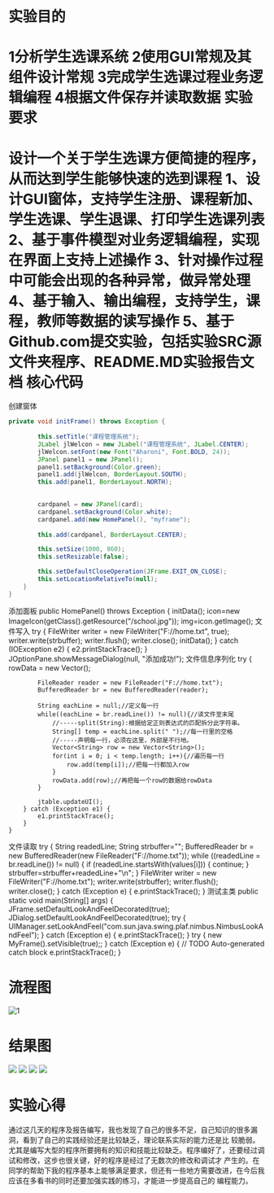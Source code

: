 实验目的
====================
1分析学生选课系统
2使用GUI常规及其组件设计常规
3完成学生选课过程业务逻辑编程
4根据文件保存并读取数据
实验要求
===================
设计一个关于学生选课方便简捷的程序，从而达到学生能够快速的选到课程
1、设计GUI窗体，支持学生注册、课程新加、学生选课、学生退课、打印学生选课列表
2、基于事件模型对业务逻辑编程，实现在界面上支持上述操作
3、针对操作过程中可能会出现的各种异常，做异常处理
4、基于输入、输出编程，支持学生，课程，教师等数据的读写操作
5、基于Github.com提交实验，包括实验SRC源文件夹程序、README.MD实验报告文档
核心代码
=========================
创建窗体
```java
private void initFrame() throws Exception {
		
		this.setTitle("课程管理系统");
		JLabel jlWelcon = new JLabel("课程管理系统", JLabel.CENTER);
		jlWelcon.setFont(new Font("Aharoni", Font.BOLD, 24));
		JPanel panel1 = new JPanel();
		panel1.setBackground(Color.green);
		panel1.add(jlWelcon, BorderLayout.SOUTH);
		this.add(panel1, BorderLayout.NORTH);
		

		cardpanel = new JPanel(card);
		cardpanel.setBackground(Color.white);
		cardpanel.add(new HomePanel(), "myframe");
		
		this.add(cardpanel, BorderLayout.CENTER);

		this.setSize(1000, 860);
		this.setResizable(false);

		this.setDefaultCloseOperation(JFrame.EXIT_ON_CLOSE);
		this.setLocationRelativeTo(null);
	}
}
```
添加面板
public HomePanel() throws Exception {
		initData();
		icon=new ImageIcon(getClass().getResource("/school.jpg"));
		img=icon.getImage();
文件写入
      try {
		        	FileWriter writer = new FileWriter("F://home.txt", true);
		        	writer.write(strbuffer);
		        	writer.flush();
		        	writer.close();
		        	initData();
		        } catch (IOException e2) {
		            e2.printStackTrace();
		        }
				JOptionPane.showMessageDialog(null, "添加成功!");
文件信息序列化
		try {
			rowData = new Vector<Vector>();
			
		    FileReader reader = new FileReader("F://home.txt");
			BufferedReader br = new BufferedReader(reader);
	 
			String eachLine = null;//定义每一行
			while((eachLine = br.readLine()) != null){//读文件至末尾
				//-----split(String):根据给定正则表达式的匹配拆分此字符串。
				String[] temp = eachLine.split(" ");//每一行里的空格
				//-----声明每一行，必须在这里，外部是不行地。
				Vector<String> row = new Vector<String>();
				for(int i = 0; i < temp.length; i++){//遍历每一行
					row.add(temp[i]);//把每一行都加入row
				}
				rowData.add(row);//再把每一个row的数据给rowData
			}
			
			jtable.updateUI();
		} catch (Exception e1) {
			e1.printStackTrace();
		}
	}
  文件读取
  try {
				String readedLine;
				String strbuffer="";
	            BufferedReader br = new BufferedReader(new FileReader("F://home.txt"));
	            while ((readedLine = br.readLine()) != null) {
	                if (readedLine.startsWith(values[i])) {
	                    continue;
	                }
	                strbuffer=strbuffer+readedLine+"\n";
	            }
	            FileWriter writer = new FileWriter("F://home.txt");
	            writer.write(strbuffer);
	            writer.flush();
	            writer.close();
	        } catch (Exception e) {
	            e.printStackTrace();
	        } 
 测试主类
	public static void main(String[] args) {
		JFrame.setDefaultLookAndFeelDecorated(true);
		JDialog.setDefaultLookAndFeelDecorated(true);
		try {
			UIManager.setLookAndFeel("com.sun.java.swing.plaf.nimbus.NimbusLookAndFeel");
		} catch (Exception e) {
			e.printStackTrace();
		}
		try {
			new MyFrame().setVisible(true);;
		} catch (Exception e) {
			// TODO Auto-generated catch block
			e.printStackTrace();
		}



流程图
===================
![1](https://github.com/Scorpioyyz/SY5/blob/master/%E6%B5%81%E7%A8%8B%E5%9B%BE.png)



结果图
=====================
![](https://github.com/Scorpioyyz/SY5/blob/master/%E6%B7%BB%E5%8A%A0%E8%AF%BE%E7%A8%8B%E4%BF%A1%E6%81%AF%E7%95%8C%E9%9D%A2.png)
![](https://github.com/Scorpioyyz/SY5/blob/master/%E8%BE%93%E5%87%BA%E5%88%B0%E6%96%87%E4%BB%B6%E6%98%BE%E7%A4%BA.png)
![](https://github.com/Scorpioyyz/SY5/blob/master/%E5%88%A0%E9%99%A4%E9%80%89%E8%AF%BE%E4%BF%A1%E6%81%AF%E7%95%8C%E9%9D%A2.png)
![](https://github.com/Scorpioyyz/SY5/blob/master/%E6%9F%A5%E8%AF%A2%E5%AE%8C%E9%80%89%E8%AF%BE%E4%BF%A1%E6%81%AF%E9%A1%B5%E9%9D%A2.png)

实验心得
=====================
通过这几天的程序及报告编写，我也发现了自己的很多不足，自己知识的很多漏洞，看到了自己的实践经验还是比较缺乏，理论联系实际的能力还是比 较脆弱。尤其是编写大型的程序所要拥有的知识和技能比较缺乏。程序编好了，还要经过调试和修改，这步也很关键，好的程序是经过了无数次的修改和调试才 产生的。在同学的帮助下我的程序基本上能够满足要求，但还有一些地方需要改进，在今后我应该在多看书的同时还要加强实践的练习，才能进一步提高自己的 编程能力。
